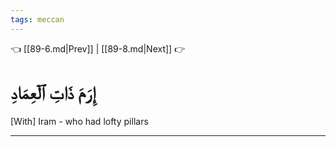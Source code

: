 ```yaml
---
tags: meccan
---
```


👈 [[89-6.md|Prev]] | [[89-8.md|Next]] 👉

# إِرَمَ ذَاتِ ٱلۡعِمَادِ

[With] Iram - who had lofty pillars

---

